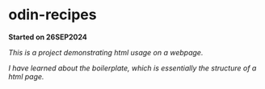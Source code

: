 # odin-recipes
<!--apparently the github README.md file allows certain whitelisted html tags. This is a test-->
<p><strong>Started on 26SEP2024</strong></p>
<p><em>This is a project demonstrating html usage on a webpage.<em></p>
<p>I have learned about the boilerplate, which is essentially the structure of a html page.</p> 
